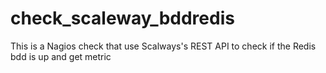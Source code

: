 # check_scaleway_bddredis
This is a Nagios check that use Scalways's REST API to check if the Redis bdd is up and get metric
